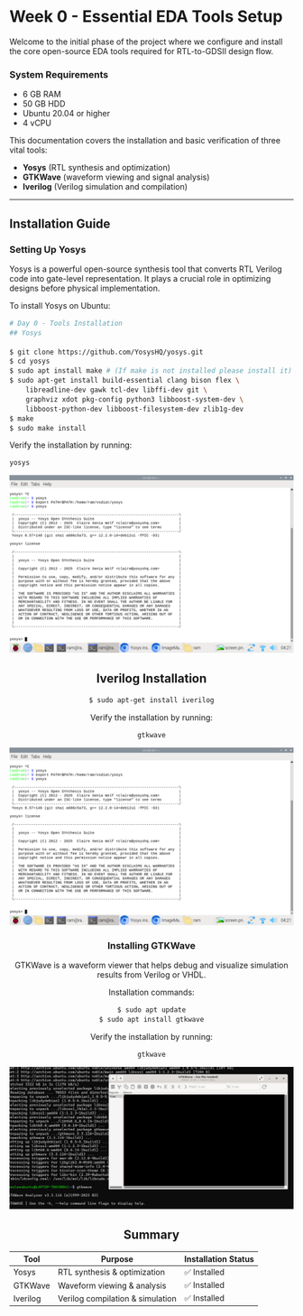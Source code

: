# Week 0 - Essential EDA Tools Setup

Welcome to the initial phase of the project where we configure and install the core open-source EDA tools required for RTL-to-GDSII design flow.

### **System Requirements**
- 6 GB RAM
- 50 GB HDD
- Ubuntu 20.04 or higher
- 4 vCPU

This documentation covers the installation and basic verification of three vital tools:

- **Yosys** (RTL synthesis and optimization)
- **GTKWave** (waveform viewing and signal analysis)
- **Iverilog** (Verilog simulation and compilation)

---

## Installation Guide

### Setting Up Yosys

Yosys is a powerful open-source synthesis tool that converts RTL Verilog code into gate-level representation. It plays a crucial role in optimizing designs before physical implementation.

To install Yosys on Ubuntu:
```bash
# Day 0 - Tools Installation
## Yosys

$ git clone https://github.com/YosysHQ/yosys.git
$ cd yosys 
$ sudo apt install make # (If make is not installed please install it) 
$ sudo apt-get install build-essential clang bison flex \
    libreadline-dev gawk tcl-dev libffi-dev git \
    graphviz xdot pkg-config python3 libboost-system-dev \
    libboost-python-dev libboost-filesystem-dev zlib1g-dev
$ make 
$ sudo make install
```
Verify the installation by running:
```bash
yosys
```
<p align="center">
  <img src="https://github.com/TheVoltageVikingRam/RTL2GDS_Alchemy/blob/main/Week0/assets/yosys_installed.png" 
       alt="Yosys Installed" width="600"/>
</p>

<div align="center">

## **Iverilog Installation**
```bash
$ sudo apt-get install iverilog
```

Verify the installation by running:

```bash
gtkwave
```
<p align="center">
  <img src="https://github.com/TheVoltageVikingRam/RTL2GDS_Alchemy/blob/main/Week0/assets/yosys_installed.png" 
       alt="Yosys Installed" width="600"/>
</p>



### Installing GTKWave

GTKWave is a waveform viewer that helps debug and visualize simulation results from Verilog or VHDL.

Installation commands:
```bash
$ sudo apt update
$ sudo apt install gtkwave
```

Verify the installation by running:
```bash
gtkwave
```

<p align="center">
  <img src="https://github.com/wesleejacop/weslee_RISC-V-Reference-SoC-Tapeout-Program-VSD/blob/b9bd525dc2760eb73e85ce488612c69129df6d39/week%200/Screenshot%202025-09-20%20205203.png" 
       alt="Yosys Installed" width="600"/>
</p>

<div align="center">


## Summary

| Tool    | Purpose                        | Installation Status |
|---------|-------------------------------|---------------------|
| Yosys   | RTL synthesis & optimization  | ✅ Installed        |
| GTKWave | Waveform viewing & analysis   | ✅ Installed        |
| Iverilog| Verilog compilation & simulation | ✅ Installed     |






```

